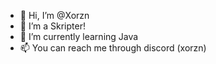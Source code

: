 - 👋 Hi, I’m @Xorzn
- 👀 I’m a Skripter!
- 🌱 I’m currently learning Java
- 📫 You can reach me through discord (xorzn)

<!---
Xorzn/Xorzn is a ✨ special ✨ repository because its `README.md` (this file) appears on your GitHub profile.
You can click the Preview link to take a look at your changes.
--->

